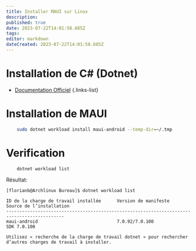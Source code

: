 ```yaml
---
title: Installer MAUI sur Linux
description: 
published: true
date: 2023-07-22T14:01:58.685Z
tags: 
editor: markdown
dateCreated: 2023-07-22T14:01:58.685Z
---
```


# Installation de C# (Dotnet)
- [Documentation Officiel](https://learn.microsoft.com/en-us/dotnet/core/install/linux)
{.links-list}

# Installation de MAUI
```bash
	sudo dotnet workload install maui-android --temp-dir=~/.tmp
```

# Verification
```bash
	dotnet workload list
```
Résultat:
```
[florianb@Archlinux Bureau]$ dotnet workload list

ID de la charge de travail installée      Version de manifeste      Source de l’installation
--------------------------------------------------------------------------------------------
maui-android                              7.0.92/7.0.100            SDK 7.0.100             

Utilisez « recherche de la charge de travail dotnet » pour rechercher d’autres charges de travail à installer.

```
